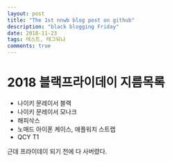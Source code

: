 ```yaml
---
layout: post
title: "The 1st nnwb blog post on github"
description: "black blogging Friday"
date: 2018-11-23
tags: 테스트, 태그되냐
comments: true
---
```


# 2018 블랙프라이데이 지름목록

- 나이키 문레이서 블랙
- 나이키 문레이서 모나크
- 해피삭스
- 노매드 아이폰 케이스, 애플워치 스트랩
- QCY T1

근데 프라이데이 되기 전에 다 사버렸다.
